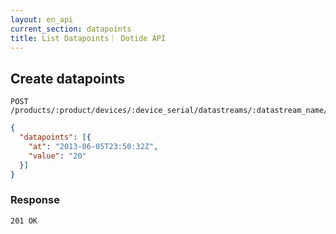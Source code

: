 ```yaml
---
layout: en_api
current_section: datapoints
title: List Datapoints｜ Dotide API
---
```


## Create datapoints

    POST /products/:product/devices/:device_serial/datastreams/:datastream_name/datapoints

```json
{
  "datapoints": [{
    "at": "2013-06-05T23:50:32Z",
    "value": "20"
  }]
}
```
### Response

    201 OK
